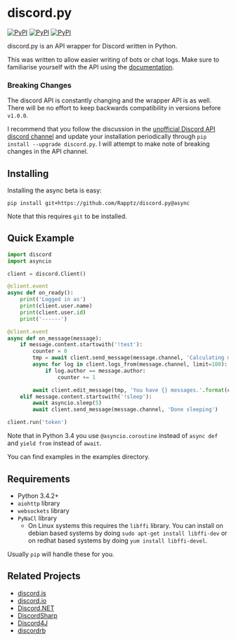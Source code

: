 # discord.py

[![PyPI](https://img.shields.io/pypi/v/discord.py.svg)](https://pypi.python.org/pypi/discord.py/)
[![PyPI](https://img.shields.io/pypi/dm/discord.py.svg)](https://pypi.python.org/pypi/discord.py/)
[![PyPI](https://img.shields.io/pypi/pyversions/discord.py.svg)](https://pypi.python.org/pypi/discord.py/)

discord.py is an API wrapper for Discord written in Python.

This was written to allow easier writing of bots or chat logs. Make sure to familiarise yourself with the API using the [documentation][doc].

[doc]: http://discordpy.rtfd.org/en/latest

### Breaking Changes

The discord API is constantly changing and the wrapper API is as well. There will be no effort to keep backwards compatibility in versions before `v1.0.0`.

I recommend that you follow the discussion in the [unofficial Discord API discord channel][ch] and update your installation periodically through `pip install --upgrade discord.py`. I will attempt to make note of breaking changes in the API channel.

[ch]: https://discord.gg/0SBTUU1wZTUzBx2q

## Installing

Installing the async beta is easy:

```
pip install git+https://github.com/Rapptz/discord.py@async
```

Note that this requires `git` to be installed.

## Quick Example

```py
import discord
import asyncio

client = discord.Client()

@client.event
async def on_ready():
    print('Logged in as')
    print(client.user.name)
    print(client.user.id)
    print('------')

@client.event
async def on_message(message):
    if message.content.startswith('!test'):
        counter = 0
        tmp = await client.send_message(message.channel, 'Calculating messages...')
        async for log in client.logs_from(message.channel, limit=100):
            if log.author == message.author:
                counter += 1

        await client.edit_message(tmp, 'You have {} messages.'.format(counter))
    elif message.content.startswith('!sleep'):
        await asyncio.sleep(5)
        await client.send_message(message.channel, 'Done sleeping')

client.run('token')
```

Note that in Python 3.4 you use `@asyncio.coroutine` instead of `async def` and `yield from` instead of `await`.

You can find examples in the examples directory.

## Requirements

- Python 3.4.2+
- `aiohttp` library
- `websockets` library
- `PyNaCl` library
    - On Linux systems this requires the `libffi` library. You can install on debian based systems by doing `sudo apt-get install libffi-dev` or on redhat based systems by doing `yum install libffi-devel`.

Usually `pip` will handle these for you.

## Related Projects

- [discord.js](https://github.com/discord-js/discord.js)
- [discord.io](https://github.com/izy521/discord.io)
- [Discord.NET](https://github.com/RogueException/Discord.Net)
- [DiscordSharp](https://github.com/Luigifan/DiscordSharp)
- [Discord4J](https://github.com/knobody/Discord4J)
- [discordrb](https://github.com/meew0/discordrb)
